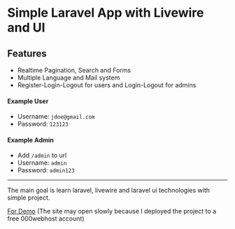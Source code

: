 # Simple Laravel App with Livewire and UI

## Features
- Realtime Pagination, Search and Forms
- Multiple Language and Mail system
- Register-Login-Logout for users and Login-Logout for admins

#### Example User
- Username: `jdoe@gmail.com`
- Password: `123123`

#### Example Admin
- Add `/admin` to url
- Username: `admin`
- Password: `admin123`
---
The main goal is learn laravel, livewire and laravel ui technologies with simple project.

[For Demo](https://berkaylaravelapp.000webhostapp.com/?search=) (The site may open slowly because I deployed the project to a free 000webhost account)

